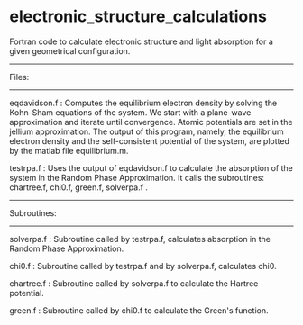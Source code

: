 # electronic_structure_calculations
Fortran code to calculate electronic structure and light absorption for a given geometrical configuration.



**************************************************
Files:
**************************************************

eqdavidson.f :
    Computes the equilibrium electron density
    by solving the Kohn-Sham equations of the system.
    We start with a plane-wave approximation and iterate
    until convergence.
    Atomic potentials are set in the jellium approximation.
    The output of
    this program, namely, the equilibrium electron density and the
    self-consistent potential of the system, are plotted by the matlab
    file equilibrium.m.

testrpa.f :
    Uses the output of eqdavidson.f to calculate the absorption of the
    system in the Random Phase Approximation.  It calls the
    subroutines: chartree.f, chi0.f, green.f, solverpa.f .


**************************************************
Subroutines: 
**************************************************

solverpa.f : 
    Subroutine called by testrpa.f, calculates
    absorption in the Random Phase Approximation.

chi0.f : 
    Subroutine called by testrpa.f and by solverpa.f, calculates chi0.

chartree.f : 
    Subroutine called by solverpa.f to calculate the Hartree potential.

green.f :
    Subroutine called by chi0.f to calculate the Green's function.



